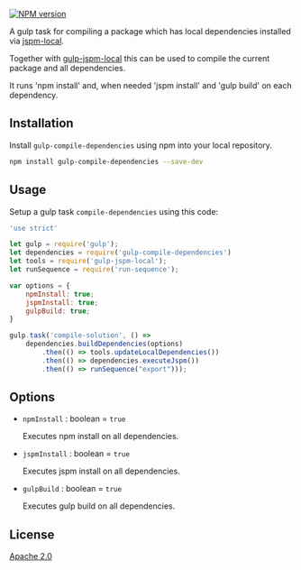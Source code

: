 [![NPM version][npm-image]][npm-url]

A gulp task for compiling a package which has local dependencies installed via [jspm-local](https://github.com/Netatwork-de/jspm-local).

Together with [gulp-jspm-local](https://github.com/Netatwork-de/gulp-jspm-local) this can be used to compile the current package and all dependencies.

It runs 'npm install' and, when needed 'jspm install' and 'gulp build' on each dependency.

## Installation

Install `gulp-compile-dependencies` using npm into your local repository.

```bash
npm install gulp-compile-dependencies --save-dev
```
## Usage

Setup a gulp task `compile-dependencies` using this code:

```js
'use strict'

let gulp = require('gulp');
let dependencies = require('gulp-compile-dependencies')
let tools = require('gulp-jspm-local');
let runSequence = require('run-sequence');

var options = {
	npmInstall: true;
	jspmInstall: true;
	gulpBuild: true;
}

gulp.task('compile-solution', () =>
	dependencies.buildDependencies(options)
		.then(() => tools.updateLocalDependencies())
		.then(() => dependencies.executeJspm())
		.then(() => runSequence("export")));
```

## Options

- `npmInstall` : boolean = `true`

	Executes npm install on all dependencies. 

- `jspmInstall` : boolean = `true`

	Executes jspm install on all dependencies.

- `gulpBuild` : boolean = `true`

	Executes gulp build on all dependencies.

## License

[Apache 2.0](/LICENSE)

[npm-url]: https://npmjs.org/package/gulp-compile-dependencies
[npm-image]: http://img.shields.io/npm/v/gulp-compile-dependencies.svg
